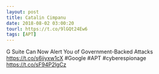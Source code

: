 ```yaml
---
layout: post
title: Catalin Cimpanu
date: 2018-08-02 03:00:20
tourl: https://t.co/9lGQt24Ew6
tags: [APT]
---
```

G Suite Can Now Alert You of Government-Backed Attacks https://t.co/s6iiyxw1cX #Google #APT #cyberespionage https://t.co/sF94P2lgCz